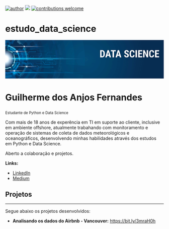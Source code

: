 [![author](https://img.shields.io/badge/author-GuilhermeAnjosFernandes-red.svg)](https://www.linkedin.com/in/guilherme-dos-anjos-fernandes//) [![](https://img.shields.io/badge/python-3.7+-blue.svg)](https://www.python.org/downloads/release/python-365/) [![contributions welcome](https://img.shields.io/badge/contributions-welcome-brightgreen.svg?style=flat)](https://github.com/GuilhermeAnjosFernandes/estudo_data_science/issues)

# estudo_data_science

<p align="center">
  <img src="banner.png">
</p>

# Guilherme dos Anjos Fernandes
<sub>Estudante de Python e Data Science</sub>

Com mais de 18 anos de experência em TI em suporte ao cliente, inclusive em ambiente offshore, atualmente trabahando com monitoramento e operação de sistemas de coleta de dados meteorológicos e oceanográficos, desenvolvendo minhas habilidades através dos estudos em Python e Data Science.

Aberto a colaboração e projetos.

**Links:**
* [LinkedIn](https://www.linkedin.com/in/guilherme-dos-anjos-fernandes-248438125/)
* [Medium](https://medium.com/@guilhermeanjosfernandes?p=9d1c695b6021)

## Projetos
______________________________________________
Segue abaixo os projetos desenvolvidos:

* **Analisando os dados do Airbnb - Vancouver:** https://bit.ly/3mraH0h


